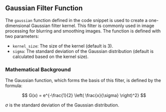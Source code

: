 ## Gaussian Filter Function

The `gaussian` function defined in the code snippet is used to create a one-dimensional Gaussian filter kernel. This filter is commonly used in image processing for blurring and smoothing images. The function is defined with two parameters:

- `kernel_size`: The size of the kernel (default is 3).
- `sigma`: The standard deviation of the Gaussian distribution (default is calculated based on the kernel size).

### Mathematical Background

The Gaussian function, which forms the basis of this filter, is defined by the formula:

$$ G(x) = e^{-\frac{1}{2} \left( \frac{x}{\sigma} \right)^2} $$

$\sigma$ is the standard deviation of the Gaussian distribution.
